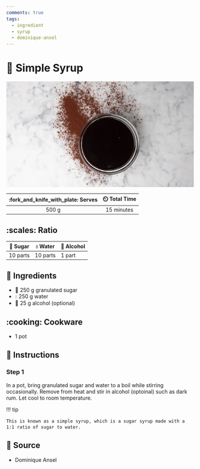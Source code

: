 ```yaml
---
comments: true
tags:
  - ingredient
  - syrup
  - dominique-ansel
---
```

# :maple_leaf: Simple Syrup

![Rum Syrup](../assets/images/simple-syrup.jpg)

| :fork_and_knife_with_plate: Serves | :timer_clock: Total Time |
|:----------------------------------:|:-----------------------: |
| 500 g | 15 minutes |

## :scales: Ratio

| :candy: Sugar | :droplet: Water | :tumbler_glass: Alcohol |
|---------------|-----------------|-------------------------|
| 10 parts      | 10 parts        | 1 part                  |

## :salt: Ingredients

- :candy: 250 g granulated sugar
- :droplet: 250 g water
- :tumbler_glass: 25 g alcohol (optional)

## :cooking: Cookware

- 1 pot

## :pencil: Instructions

### Step 1

In a pot, bring granulated sugar and water to a boil while stirring occasionally. Remove from heat and stir in alcohol
(optoinal) such as dark rum. Let cool to room temperature.

!!! tip

    This is known as a simple syrup, which is a sugar syrup made with a 1:1 ratio of sugar to water.

## :link: Source

- Dominique Ansel
